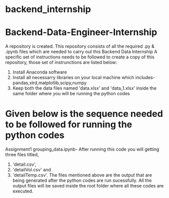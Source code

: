 # backend_internship
# Backend-Data-Engineer-Internship
A repository is created. This repository consists of all the required .py &amp; .ipynb files which are needed to carry out this Backend Data Internship
A specific set of instructions needs to be followed to create a copy of this repository, those set of instrunctions are listed below:
1. Install Anaconda software
2. Install all necessarry libraries on your local machine which includes- pandas,xlrd,matplotlib,scipy,numpy
3. Keep both the data files named 'data.xlsx' and 'data_1.xlsx' inside the same folder where you will be running the python codes

# Given below is the sequence needed to be followed for running the python codes 
 Assignment1 grouping_data.ipynb- After running this code you will getting three files titled, 
  1. 'detail.csv',
  2. 'detailVol.csv' and
  3. 'detailTemp.csv'.
The files mentioned above are the output that are being generated after the python codes are run sucessfully.
All the output files will be saved inside the root folder where all these codes are executed.
